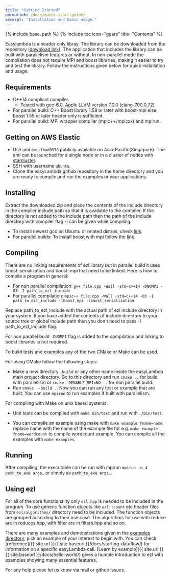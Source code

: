 ```yaml
---
title: "Getting Started"
permalink: /docs/quick-start-guide/
excerpt: "Installation and basic usage."
---
```

{% include base_path %}
{% include toc icon="gears" title="Contents" %}

Easylambda is a header only libray. The library can be downloaded
from the repository ([download
link](https://github.com/haptork/easyLambda/archive/master.zip)). The
application that includes the library can be built with parallelism features
or without. In non-parallel mode the compilation does not require MPI and boost
libraries, making it easier to try and test the library. Follow the
instructions given below for quick installation and usage.

## Requirements
 - C++14 compliant compiler. 
   - Tested with gcc-6.0, Apple LLVM version 7.0.0 (clang-700.0.72).
 - For parallel build: C++ Boost library 1.58 or later with boost-mpi else boost 1.55 or later header only is sufficient.
 - For parallel build: MPI wrapper compiler (mpic++/mpicxx) and mpirun.

## Getting on AWS Elastic
 - Use ami `ami-1bad0978` publicly available on Asia-Pacific(Singapore). The ami can be
   launched for a single node or in a cluster of nodes with [starcluster](http://star.mit.edu/cluster/docs/latest/quickstart.html).
 - SSH with username `ubuntu`.
 - Clone the easyLambda github repository in the home directory and you are
   ready to compile and run the examples or your applications.

## Installing
Extract the downloaded zip and place the contents of the include directory in
the compiler include path so that it is available to the compiler. If the directory
is not added to the include path then the path of the include directory with
compiler flag -I can be given while compiling.

* To install newest gcc on Ubuntu or related distros, check [link](http://askubuntu.com/questions/428198/getting-installing-gcc-g-4-9-on-ubuntu).
* For parallel builds: To install boost with mpi follow the [link](http://www.boost.org/doc/libs/1_61_0/doc/html/mpi/getting_started.html).

## Compiling
There are no linking requirements of ezl library but in parallel build it uses boost::serialization
and boost::mpi that need to be linked.
Here is how to compile a program in general:

- For non parallel compilation: `g++ file.cpp -Wall -std=c++14 -DNOMPI -O3 -I path_to_ezl_include`
- For parallel compilation: `mpic++ file.cpp -Wall -std=c++14 -O3 -I path_to_ezl_include -lboost_mpi -lboost_serialization`

Replace path_to_ezl_include with the actual path of ezl include directory in your
system. If you have added the contents of include directory to your source tree
or global include path then you don't need to pass -I path_to_ezl_include flag.

For non parallel build `-DNOMPI` flag is added to the compilation and linking to boost
libraries is not required.

To build tests and examples any of the two CMake or Make can be used.

For using CMake follow the following steps:

- Make a new directory `_build` or any other name inside the easyLambda main project directory. Go to this directory and run `cmake ..` for build with parallelism or `cmake -DENABLE_MPI=NO ..` for non parallel build.
- Run `cmake --build .`. Now you can run any test or example that are built. You can use `mpirun` to run examples
if built with parallelism.

For compiling with Make on unix based systems:

- Unit tests can be compiled with `make bin/test` and run with `./bin/test`.

- You can compile an example using make with `make example fname=name`, replace
name with the name of the example file for e.g. `make example fname=wordcount`
to compile wordcount example. You can compile all the examples with `make examples`.

## Running

After compiling, the executable can be run with mpirun 
`mpirun -n 4 path_to_exe args…` or simply as `path_to_exe args…`.

## Using ezl

For all of the core functionality only `ezl.hpp` is needed to be included in
the program. To use generic function objects like `ezl::count` etc header
files from `ezl/algorithms/` directory need to be included. The function
objects are grouped according to their use case. The algorithms for use with
reduce are in reduces.hpp, with filter are in filters.hpp and so on. 

There are many examples and demonstrations given in the [examples directory](https://github.com/haptork/easyLambda/tree/master/examples/),
pick an example of your interest to begin with. You can check [reference]({{ site.url }}{{ site.baseurl }}/docs/starting-dataflow/) for
information on a specific easyLambda call. [Learn by example]({{ site.url }}{{ site.baseurl }}/docs/hello-world/) gives a humble
introduction to ezl with examples showing many essential features.

For any help please let us know via mail or github issues.

